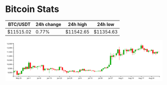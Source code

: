 # Bitcoin Stats

BTC/USDT|24h change|24h high|24h low|
|---|---|---|---|
|$11515.02|0.77%|$11542.65|$11354.63|

<img src="./chart.svg">
